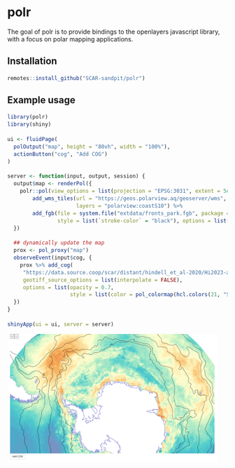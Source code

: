 
<!-- README.md is generated from README.Rmd. Please edit that file -->

# polr

<!-- badges: start -->
<!-- badges: end -->

The goal of polr is to provide bindings to the openlayers javascript
library, with a focus on polar mapping applications.

## Installation

``` r
remotes::install_github("SCAR-sandpit/polr")
```

## Example usage

``` r
library(polr)
library(shiny)

ui <- fluidPage(
  polOutput("map", height = "80vh", width = "100%"),
  actionButton("cog", "Add COG")
)

server <- function(input, output, session) {
  output$map <- renderPol({
    polr::pol(view_options = list(projection = "EPSG:3031", extent = 5e6 * c(-1, -1, 1, 1))) %>%
        add_wms_tiles(url = "https://geos.polarview.aq/geoserver/wms",
                      layers = "polarview:coastS10") %>%
        add_fgb(file = system.file("extdata/fronts_park.fgb", package = "polr"),
                style = list(`stroke-color` = "black"), options = list(zIndex = 99))
  })

  ## dynamically update the map
  prox <- pol_proxy("map")
  observeEvent(input$cog, {
    prox %>% add_cog(
     "https://data.source.coop/scar/distant/hindell_et_al-2020/Hi2023-aes_colony_weighted_cog.tif",
     geotiff_source_options = list(interpolate = FALSE),
     options = list(opacity = 0.7,
                    style = list(color = pol_colormap(hcl.colors(21, "Spectral", rev = TRUE)))))
  })
}

shinyApp(ui = ui, server = server)
```

<img src = "man/figures/polr-screenshot.png" style = "width:50vw;" />
